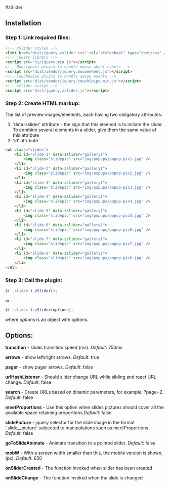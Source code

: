 #zSlider

## Installation

### Step 1: Link required files:
```html
<!-- zSlider styles -->
<link href="dist/jquery.zslider.css" rel="stylesheet" type="text/css" />
<!-- jQuery library -->
<script src="js/jquery.min.js"></script>
<!-- Mousewheel plugin to handle mouse wheel events -->
<script src="dist/vendor/jquery.mousewheel.js"></script>
<!-- TouchSwipe plugin to handle swipe events -->
<script src="dist/vendor/jquery.touchSwipe.min.js"></script>
<!-- zSlider script -->
<script src="dist/jquery.zslider.js"></script>
```
### Step 2: Create HTML markup:

The list of preview images/elements, each having two obligatory attributes:  
1) 'data-zslider' attribute - the sign that this element is to initiate the slider. To combine several elements in a slider, give them the same value of this attribute
2) 'id' attribute
```html
<ul class="slides">
    <li id="slide-1" data-zslider="gallery1">
        <img class="slidepic" src="img/popups/popup-pic1.jpg" />
    </li>
    <li id="slide-2" data-zslider="gallery1">
        <img class="slidepic" src="img/popups/popup-pic2.jpg" />
    </li>
    <li id="slide-3" data-zslider="gallery1">
        <img class="slidepic" src="img/popups/popup-pic3.jpg" />
    </li>
    <li id="slide-4" data-zslider="gallery1">
        <img class="slidepic" src="img/popups/popup-pic4.jpg" />
    </li>
    <li id="slide-5" data-zslider="gallery1">
        <img class="slidepic" src="img/popups/popup-pic5.jpg" />
    </li>
    <li id="slide-6" data-zslider="gallery1">
        <img class="slidepic" src="img/popups/popup-pic6.jpg" />
    </li>
    <li id="slide-7" data-zslider="gallery1">
        <img class="slidepic" src="img/popups/popup-pic7.jpg" />
    </li>
    <li id="slide-8" data-zslider="gallery1">
        <img class="slidepic" src="img/popups/popup-pic8.jpg" />
    </li>
</ul>
```

### Step 3: Call the plugin: 
```javascript
$('.slides').zSlider();
```
or
```javascript
$('.slides').zSlider(options);
```
where *options* is an object with options. 

## Options:
 
 **transition** - slides transition speed (ms). *Default*: 750ms
 
  **arrows** - show left/right arrows. *Default*: true
  
  **pager** - show pager arrows. *Default*: false
  
  **urlHashListener** - Should slider change URL while sliding and react URL change. *Default*: false
  
  **search** - Create URLs based on dinamic paremeters, for example: ?page=2. *Default*: false
  
  **meetProportions** - Use this option when slides pictures should cover all the available space retaining proportions  *Default*: false
  
  **slidePicture** - jquery selector for the slide image in the format '.slide__picture' subjected to manipulations such as meetProportions *Default*: false
  
  **goToSlideAnimate** - Animate transition to a pointed slider. *Default*: false
  
  **mobW** - With a screen width smaller than this, the mobile version is shown, (px). *Default*: 650
  
  **onSliderCreated** - The function invoked when slider has been created
  
  **onSlideChange** - The function invoked when the slide is changed
  
